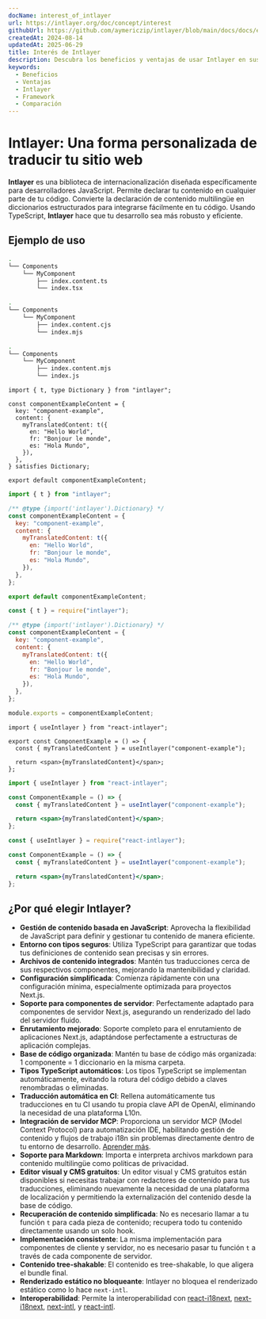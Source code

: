 ```yaml
---
docName: interest_of_intlayer
url: https://intlayer.org/doc/concept/interest
githubUrl: https://github.com/aymericzip/intlayer/blob/main/docs/docs/en/interest_of_intlayer.md
createdAt: 2024-08-14
updatedAt: 2025-06-29
title: Interés de Intlayer
description: Descubra los beneficios y ventajas de usar Intlayer en sus proyectos. Comprenda por qué Intlayer se destaca entre otros frameworks.
keywords:
  - Beneficios
  - Ventajas
  - Intlayer
  - Framework
  - Comparación
---
```


# Intlayer: Una forma personalizada de traducir tu sitio web

**Intlayer** es una biblioteca de internacionalización diseñada específicamente para desarrolladores JavaScript. Permite declarar tu contenido en cualquier parte de tu código. Convierte la declaración de contenido multilingüe en diccionarios estructurados para integrarse fácilmente en tu código. Usando TypeScript, **Intlayer** hace que tu desarrollo sea más robusto y eficiente.

## Ejemplo de uso

```bash codeFormat="typescript"
.
└── Components
    └── MyComponent
        ├── index.content.ts
        └── index.tsx
```

```bash codeFormat="commonjs"
.
└── Components
    └── MyComponent
        ├── index.content.cjs
        └── index.mjs
```

```bash codeFormat="esm"
.
└── Components
    └── MyComponent
        ├── index.content.mjs
        └── index.js
```

```tsx fileName="./Components/MyComponent/index.content.ts" codeFormat="typescript"
import { t, type Dictionary } from "intlayer";

const componentExampleContent = {
  key: "component-example",
  content: {
    myTranslatedContent: t({
      en: "Hello World",
      fr: "Bonjour le monde",
      es: "Hola Mundo",
    }),
  },
} satisfies Dictionary;

export default componentExampleContent;
```

```jsx fileName="./Components/MyComponent/index.mjx" codeFormat="esm"
import { t } from "intlayer";

/** @type {import('intlayer').Dictionary} */
const componentExampleContent = {
  key: "component-example",
  content: {
    myTranslatedContent: t({
      en: "Hello World",
      fr: "Bonjour le monde",
      es: "Hola Mundo",
    }),
  },
};

export default componentExampleContent;
```

```jsx fileName="./Components/MyComponent/index.csx" codeFormat="commonjs"
const { t } = require("intlayer");

/** @type {import('intlayer').Dictionary} */
const componentExampleContent = {
  key: "component-example",
  content: {
    myTranslatedContent: t({
      en: "Hello World",
      fr: "Bonjour le monde",
      es: "Hola Mundo",
    }),
  },
};

module.exports = componentExampleContent;
```

```tsx fileName="./Components/MyComponent/index.tsx" codeFormat="typescript"
import { useIntlayer } from "react-intlayer";

export const ComponentExample = () => {
  const { myTranslatedContent } = useIntlayer("component-example");

  return <span>{myTranslatedContent}</span>;
};
```

```jsx fileName="./Components/MyComponent/index.mjx" codeFormat="esm"
import { useIntlayer } from "react-intlayer";

const ComponentExample = () => {
  const { myTranslatedContent } = useIntlayer("component-example");

  return <span>{myTranslatedContent}</span>;
};
```

```jsx fileName="./Components/MyComponent/index.csx" codeFormat="commonjs"
const { useIntlayer } = require("react-intlayer");

const ComponentExample = () => {
  const { myTranslatedContent } = useIntlayer("component-example");

  return <span>{myTranslatedContent}</span>;
};
```

## ¿Por qué elegir Intlayer?

- **Gestión de contenido basada en JavaScript**: Aprovecha la flexibilidad de JavaScript para definir y gestionar tu contenido de manera eficiente.
- **Entorno con tipos seguros**: Utiliza TypeScript para garantizar que todas tus definiciones de contenido sean precisas y sin errores.
- **Archivos de contenido integrados**: Mantén tus traducciones cerca de sus respectivos componentes, mejorando la mantenibilidad y claridad.
- **Configuración simplificada**: Comienza rápidamente con una configuración mínima, especialmente optimizada para proyectos Next.js.
- **Soporte para componentes de servidor**: Perfectamente adaptado para componentes de servidor Next.js, asegurando un renderizado del lado del servidor fluido.
- **Enrutamiento mejorado**: Soporte completo para el enrutamiento de aplicaciones Next.js, adaptándose perfectamente a estructuras de aplicación complejas.
- **Base de código organizada**: Mantén tu base de código más organizada: 1 componente = 1 diccionario en la misma carpeta.
- **Tipos TypeScript automáticos**: Los tipos TypeScript se implementan automáticamente, evitando la rotura del código debido a claves renombradas o eliminadas.
- **Traducción automática en CI**: Rellena automáticamente tus traducciones en tu CI usando tu propia clave API de OpenAI, eliminando la necesidad de una plataforma L10n.
- **Integración de servidor MCP**: Proporciona un servidor MCP (Model Context Protocol) para automatización IDE, habilitando gestión de contenido y flujos de trabajo i18n sin problemas directamente dentro de tu entorno de desarrollo. [Aprender más](https://github.com/aymericzip/intlayer/blob/main/docs/docs/en/mcp_server.md).
- **Soporte para Markdown**: Importa e interpreta archivos markdown para contenido multilingüe como políticas de privacidad.
- **Editor visual y CMS gratuitos**: Un editor visual y CMS gratuitos están disponibles si necesitas trabajar con redactores de contenido para tus traducciones, eliminando nuevamente la necesidad de una plataforma de localización y permitiendo la externalización del contenido desde la base de código.
- **Recuperación de contenido simplificada**: No es necesario llamar a tu función `t` para cada pieza de contenido; recupera todo tu contenido directamente usando un solo hook.
- **Implementación consistente**: La misma implementación para componentes de cliente y servidor, no es necesario pasar tu función `t` a través de cada componente de servidor.
- **Contenido tree-shakable**: El contenido es tree-shakable, lo que aligera el bundle final.
- **Renderizado estático no bloqueante**: Intlayer no bloquea el renderizado estático como lo hace `next-intl`.
- **Interoperabilidad**: Permite la interoperabilidad con [react-i18next](https://github.com/aymericzip/intlayer/blob/main/docs/docs/en/intlayer_with_react-i18next.md), [next-i18next](https://github.com/aymericzip/intlayer/blob/main/docs/docs/en/intlayer_with_next-i18next.md), [next-intl](https://github.com/aymericzip/intlayer/blob/main/docs/docs/en/intlayer_with_next-intl.md), y [react-intl](https://github.com/aymericzip/intlayer/blob/main/docs/docs/en/intlayer_with_react-intl.md).
